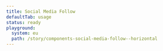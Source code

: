 ```yaml
---
title: Social Media Follow
defaultTab: usage
status: ready
playground:
  system: eu
  path: /story/components-social-media-follow--horizontal
---
```

